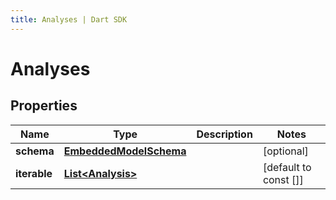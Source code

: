 ```yaml
---
title: Analyses | Dart SDK
---
```


# Analyses

## Properties
Name | Type | Description | Notes
------------ | ------------- | ------------- | -------------
**schema** | [**EmbeddedModelSchema**](EmbeddedModelSchema) |  | [optional] 
**iterable** | [**List\<Analysis\>**](Analysis) |  | [default to const []]


